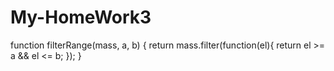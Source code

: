 # My-HomeWork3
function filterRange(mass, a, b) {
   return mass.filter(function(el){
    return el >= a && el <= b;
   });
  }
